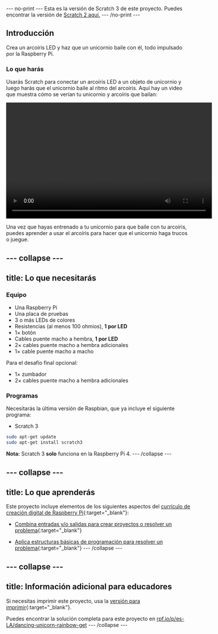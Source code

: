 --- no-print --- 
Esta es la versión de Scratch 3 de este proyecto. Puedes encontrar la versión de [Scratch 2 aquí.](https://projects.raspberrypi.org/es-LA/projects/dancing-unicorn-rainbow-scratch2) 
--- /no-print ---

## Introducción

Crea un arcoíris LED y haz que un unicornio baile con él, todo impulsado por la Raspberry Pi.

### Lo que harás

Usarás Scratch para conectar un arcoíris LED a un objeto de unicornio y luego harás que el unicornio baile al ritmo del arcoíris. Aquí hay un video que muestra cómo se verían tu unicornio y arcoíris que bailan:

<video width="560" height="315" controls>
<source src="resources/Screencast.mp4" type="video/mp4">
Tu navegador no soporta la etiqueta de vídeo, prueba FireFox o Chrome
</video>

Una vez que hayas entrenado a tu unicornio para que baile con tu arcoíris, puedes aprender a usar el arcoíris para hacer que el unicornio haga trucos o juegue.

--- collapse ---
---
title: Lo que necesitarás
---

### Equipo

+ Una Raspberry Pi
+ Una placa de pruebas
+ 3 o más LEDs de colores
+ Resistencias (al menos 100 ohmios), **1 por LED**
+ 1× botón
+ Cables puente macho a hembra, **1 por LED**
+ 2× cables puente macho a hembra adicionales
+ 1× cable puente macho a macho

Para el desafío final opcional:

+ 1× zumbador
+ 2× cables puente macho a hembra adicionales

### Programas

Necesitarás la última versión de Raspbian, que ya incluye el siguiente programa:

+ Scratch 3

```bash
sudo apt-get update
sudo apt-get install scratch3
```

**Nota:** Scratch 3 **solo** funciona en la Raspberry Pi 4. --- /collapse ---

--- collapse ---
---
title: Lo que aprenderás
---

Este proyecto incluye elementos de los siguientes aspectos del [currículo de creación digital de Raspberry Pi](http://rpf.io/curriculum){:target="_blank"}:

+ [Combina entradas y/o salidas para crear proyectos o resolver un problema](https://curriculum.raspberrypi.org/physical-computing/builder/){:target="_blank"}

+ [Aplica estructuras básicas de programación para resolver un problema](https://www.raspberrypi.org/curriculum/programming/builder){:target="_blank"} --- /collapse ---

--- collapse ---
---
title: Información adicional para educadores
---

Si necesitas imprimir este proyecto, usa la [versión para imprimir](https://projects.raspberrypi.org/es-LA/projects/dancing-unicorn-rainbow/print){:target="_blank"}.

Puedes encontrar la solución completa para este proyecto en [rpf.io/p/es-LA/dancing-unicorn-rainbow-get](https://rpf.io/p/es-LA/dancing-unicorn-rainbow-get) --- /collapse ---

